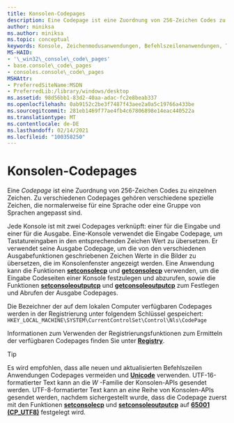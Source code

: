 ```yaml
---
title: Konsolen-Codepages
description: Eine Codepage ist eine Zuordnung von 256-Zeichen Codes zu einzelnen Zeichen. Zu verschiedenen Codepages gehören verschiedene spezielle Zeichen, die normalerweise für eine Sprache oder eine Gruppe von Sprachen angepasst sind.
author: miniksa
ms.author: miniksa
ms.topic: conceptual
keywords: Konsole, Zeichenmodusanwendungen, Befehlszeilenanwendungen, Terminalanwendungen, Konsolen-API
MS-HAID:
- '\_win32\_console\_code\_pages'
- base.console\_code\_pages
- consoles.console\_code\_pages
MSHAttr:
- PreferredSiteName:MSDN
- PreferredLib:/library/windows/desktop
ms.assetid: 98d56bb1-83d2-40aa-adac-fc2e8beab337
ms.openlocfilehash: 0ab9152c2be3f7487f43aee2a0a5c19766a433be
ms.sourcegitcommit: 281eb1469f77ae4fb4c67806898e14eac440522a
ms.translationtype: MT
ms.contentlocale: de-DE
ms.lasthandoff: 02/14/2021
ms.locfileid: "100358250"
---
```

# <a name="console-code-pages"></a>Konsolen-Codepages

Eine *Codepage* ist eine Zuordnung von 256-Zeichen Codes zu einzelnen Zeichen. Zu verschiedenen Codepages gehören verschiedene spezielle Zeichen, die normalerweise für eine Sprache oder eine Gruppe von Sprachen angepasst sind.

Jede Konsole ist mit zwei Codepages verknüpft: einer für die Eingabe und einer für die Ausgabe. Eine-Konsole verwendet die Eingabe Codepage, um Tastatureingaben in den entsprechenden Zeichen Wert zu übersetzen. Er verwendet seine Ausgabe Codepage, um die von den verschiedenen Ausgabefunktionen geschriebenen Zeichen Werte in die Bilder zu übersetzen, die im Konsolenfenster angezeigt werden. Eine Anwendung kann die Funktionen [**setconsolecp**](setconsolecp.md) und [**getconsolecp**](getconsolecp.md) verwenden, um die Eingabe Codeseiten einer Konsole festzulegen und abzurufen, sowie die Funktionen [**setconsoleoutputcp**](setconsoleoutputcp.md) und [**getconsoleoutputcp**](getconsoleoutputcp.md) zum Festlegen und Abrufen der Ausgabe Codepages.

Die Bezeichner der auf dem lokalen Computer verfügbaren Codepages werden in der Registrierung unter folgendem Schlüssel gespeichert: `HKEY_LOCAL_MACHINE\SYSTEM\CurrentControlSet\Control\Nls\CodePage`

Informationen zum Verwenden der Registrierungsfunktionen zum Ermitteln der verfügbaren Codepages finden Sie unter [**Registry**](/windows/win32/sysinfo/registry).

> [!TIP]
> Es wird empfohlen, dass alle neuen und aktualisierten Befehlszeilen Anwendungen Codepages vermeiden und **[Unicode](/windows/win32/intl/unicode)** verwenden. UTF-16-formatierter Text kann an die *W* -Familie der Konsolen-APIs gesendet werden. UTF-8-formatierter Text kann an *eine* Reihe von Konsolen-APIs gesendet werden, nachdem sichergestellt wurde, dass die Codepage zuerst mit den Funktionen [**setconsolecp**](setconsolecp.md) und [**setconsoleoutputcp**](setconsoleoutputcp.md) auf **[65001 (CP_UTF8)](/windows/win32/intl/code-page-identifiers)** festgelegt wird.